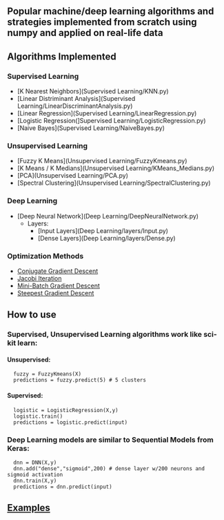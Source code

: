 ## Popular machine/deep learning algorithms and strategies implemented from scratch using numpy and applied on real-life data 

## Algorithms Implemented

### Supervised Learning
  - [K Nearest Neighbors](Supervised Learning/KNN.py)
  - [Linear Distriminant Analysis](Supervised Learning/LinearDiscriminantAnalysis.py)
  - [Linear Regression](Supervised Learning/LinearRegression.py)
  - [Logistic Regression(]Supervised Learning/LogisticRegression.py)
  - [Naive Bayes](Supervised Learning/NaiveBayes.py)

### Unsupervised Learning
  - [Fuzzy K Means](Unsupervised Learning/FuzzyKmeans.py)
  - [K Means / K Medians](Unsupervised Learning/KMeans_Medians.py)
  - [PCA](Unsupervised Learning/PCA.py)
  - [Spectral Clustering](Unsupervised Learning/SpectralClustering.py)

### Deep Learning
  - [Deep Neural Network](Deep Learning/DeepNeuralNetwork.py)
    - Layers:
      - [Input Layers](Deep Learning/layers/Input.py)
      - [Dense Layers](Deep Learning/layers/Dense.py)

### Optimization Methods
  - [Conjugate Gradient Descent](tools/iterative_methods.py)
  - [Jacobi Iteration](tools/iterative_methods.py)
  - [Mini-Batch Gradient Descent](tools/iterative_methods.py)
  - [Steepest Gradient Descent](tools/iterative_methods.py)

## How to use 
  ### Supervised, Unsupervised Learning algorithms work like sci-kit learn:  

  #### Unsupervised:
      fuzzy = FuzzyKmeans(X)
      predictions = fuzzy.predict(5) # 5 clusters

  #### Supervised:
      logistic = LogisticRegression(X,y)
      logistic.train()
      predictions = logistic.predict(input)

  ### Deep Learning models are similar to Sequential Models from Keras:
      dnn = DNN(X,y)
      dnn.add("dense","sigmoid",200) # dense layer w/200 neurons and sigmoid activation
      dnn.train(X,y)
      predictions = dnn.predict(input)

## [Examples](Applications/)
